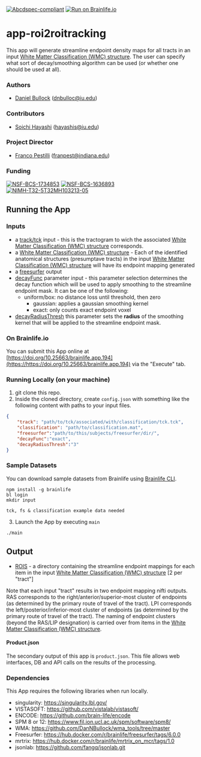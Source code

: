 [![Abcdspec-compliant](https://img.shields.io/badge/ABCD_Spec-v1.1-green.svg)](https://github.com/soichih/abcd-spec)
[![Run on Brainlife.io](https://img.shields.io/badge/Brainlife-bl.app.194-blue.svg)](https://doi.org/10.25663/brainlife.app.194)

# app-roi2roitracking
This app will generate streamline endpoint density maps for all tracts in an input [White Matter Classification (WMC) structure](https://brainlife.io/datatype/5cc1d64c44947d8aea6b2d8b).  The user can specify what sort of decay/smoothing algorithm can be used (or whether one should be used at all).  

### Authors
- [Daniel Bullock](https://github.com/DanNBullock) (dnbulloc@iu.edu)

### Contributors
- [Soichi Hayashi](https://github.com/soichih) (hayashis@iu.edu)

### Project Director
- [Franco Pestilli](https://github.com/francopestilli) (franpest@indiana.edu)


### Funding
[![NSF-BCS-1734853](https://img.shields.io/badge/NSF_BCS-1734853-blue.svg)](https://nsf.gov/awardsearch/showAward?AWD_ID=1734853)
[![NSF-BCS-1636893](https://img.shields.io/badge/NSF_BCS-1636893-blue.svg)](https://nsf.gov/awardsearch/showAward?AWD_ID=1636893)
[![NIMH-T32-5T32MH103213-05](https://img.shields.io/badge/NIMH_T32-5T32MH103213--05-blue.svg)](https://projectreporter.nih.gov/project_info_description.cfm?aid=9725739)

## Running the App 

### Inputs
- a [track/tck](https://brainlife.io/datatypes/5907d922436ee50ffde9c549) input - this is the tractogram to wich the associated [White Matter Classification (WMC) structure](https://brainlife.io/datatype/5cc1d64c44947d8aea6b2d8b) corresponds.
- a [White Matter Classification (WMC) structure](https://brainlife.io/datatype/5cc1d64c44947d8aea6b2d8b) - Each of the identified anatomical structures (presumptave tracts) in the input [White Matter Classification (WMC) structure](https://brainlife.io/datatype/5cc1d64c44947d8aea6b2d8b) will have its endpoint mapping generated
- a [freesurfer](https://brainlife.io/datatypes/58cb22c8e13a50849b25882e) output
- [decayFunc](https://github.com/DanNBullock/wma_tools/blob/903a2af76578d6a8931fa4c931682993b11bd40e/Stream_Tools/bsc_classifiedStreamEndpointCortex.m#L32) parameter input - this parameter selection determines the decay function which will be used to apply smoothing to the streamline endpoint mask.  It can be one of the following:
	- uniform/box: no distance loss until threshold, then zero
        - gaussian:  applies a gaussian smoothing kernel
        - exact:  only counts exact endpoint voxel
- [decayRadiusThresh](https://github.com/DanNBullock/wma_tools/blob/903a2af76578d6a8931fa4c931682993b11bd40e/Stream_Tools/bsc_classifiedStreamEndpointCortex.m#L42) this parameter sets the **radius** of the smoothing kernel that will be applied to the streamline endpoint mask.  

### On Brainlife.io

You can submit this App online at [https://doi.org/10.25663/brainlife.app.194](https://https://doi.org/10.25663/brainlife.app.194) via the "Execute" tab.

### Running Locally (on your machine)

1. git clone this repo.
2. Inside the cloned directory, create `config.json` with something like the following content with paths to your input files.

```json
{
	"track": "path/to/tck/associated/with/classification/tck.tck",
	"classification": "path/to/classification.mat",
	"freesurfer":"path/to/this/subjects/freesurfer/dir/",
	"decayFunc":"exact",
	"decayRadiusThresh":"3"
}
```

### Sample Datasets

You can download sample datasets from Brainlife using [Brainlife CLI](https://github.com/brain-life/cli).

```
npm install -g brainlife
bl login
mkdir input

tck, fs & classification example data needed

```


3. Launch the App by executing `main`

```bash
./main
```

## Output

- [ROIS](https://brainlife.io/datatypes/5be9ea0315a8683a39a1ebd9) - a directory containing the streamline endpoint mappings for each item in the input [White Matter Classification (WMC) structure](https://brainlife.io/datatype/5cc1d64c44947d8aea6b2d8b) [2 per "tract"]

Note that each input "tract" results in two endpoint mapping nifti outputs.  RAS corresponds to the right/anterior/superior-most cluster of endpoints (as determined by the primary route of travel of the tract).  LPI corresponds the left/posterior/inferior-most cluster of endpoints (as determined by the primary route of travel of the tract).  The naming of endpoint clusters (beyond the RAS/LIP designation) is carried over from items in the [White Matter Classification (WMC) structure](https://brainlife.io/datatype/5cc1d64c44947d8aea6b2d8b).

#### Product.json
The secondary output of this app is `product.json`. This file allows web interfaces, DB and API calls on the results of the processing. 

### Dependencies

This App requires the following libraries when run locally.

  - singularity: https://singularity.lbl.gov/
  - VISTASOFT: https://github.com/vistalab/vistasoft/
  - ENCODE: https://github.com/brain-life/encode
  - SPM 8 or 12: https://www.fil.ion.ucl.ac.uk/spm/software/spm8/
  - WMA: https://github.com/DanNBullock/wma_tools/tree/master
  - Freesurfer: https://hub.docker.com/r/brainlife/freesurfer/tags/6.0.0
  - mrtrix: https://hub.docker.com/r/brainlife/mrtrix_on_mcr/tags/1.0
  - jsonlab: https://github.com/fangq/jsonlab.git
